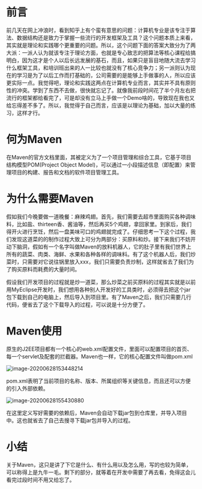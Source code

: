 # 前言

​		前几天在网上冲浪时，看到知乎上有个蛮有意思的问题：计算机专业是该专注于算法、数据结构还是致力于掌握一些流行的开发框架及工具？这个问题本质上来看，其实就是理论和实践哪个更重要的问题。所以，这个问题下面的答案大致分为了两大派：一派人认为就该专注于理论方面，也就是专心致志的把算法等核心课程给搞明白，因为这才是个人以后长远发展的基石，而且，如果只是盲目地随大流去学习什么框架工具，和培训班出来的人一比较也就没有了核心竞争力；另一派则认为现在的学习是为了以后工作而打基础的，公司需要的是能够上手做事的人，所以应该更实际一点。我觉得吧，理论和实践这两点在计算机专业而言，其实并不具有原则性的冲突。学到了东西不去做，很快就忘记了。就像我前段时间花了半个月左右把流行的框架都给看完了，可是却没有立马上手做一个Demo啥的，导致现在我也又给忘得差不多了。所以，我觉得于自己而言，应该是以理论为基础，加以大量的练习，这样才行。

# 何为Maven

​		在Maven的官方文档里面，其被定义为了一个项目管理和综合工具，它基于项目结构模型POM(Project Object Model)，可以通过一小段描述信息（即配置）来管理项目的构建、报告和文档的软件项目管理工具。

# 为什么需要Maven

​		假如我们今晚要做一道晚餐：麻辣鸡翅。首先，我们需要去超市里面购买各种调味料，比如盐、thirteen香、酱油等，然后再买5个鸡翅，拿回家里。到家后，我们得开火进行烹饪，然后一盘美味可口的鸡翅就完成了。仔细思考一下这个过程，我们发现这道菜的的制作过程大致上可分为两部分：买原料和炒。接下来我们不妨开动下脑洞，假如有一个名字叫做Maven的放料机器人，它的肚子里有我们世界上所有的蔬菜、肉类、海鲜、水果和各种各样的调味料。有了这个机器人后，我们炒菜时，只需要对它说往锅里放入xxx，我们只需要负责炒制，这样就省去了我们为了购买原料而耗费的大量时间。

​		假设我们开发项目的过程就是炒一道菜，那么炒菜之前买原料的过程其实就是以前用MyEclipse开发时，我们想用各种别人开发好的工具类时，必须得去把这个jar包下载到自己的电脑上，然后导入到项目里。有了Maven之后，我们只需要几行代码，便省去了这个下载导入的过程，可以说是十分方便了。

# Maven使用

​		原生的J2EE项目都有一个核心的web.xml配置文件，里面可以配置项目的首页、每一个servlet及配套的拦截器。Maven也一样，它的核心配置文件叫做pom.xml

![image-20200628153448214](C:\Users\mylov\Desktop\笔记相关\pom.png)

​		pom.xml表明了当前项目的名称、版本、所属组织等关键信息，而且还可以方便的引入外部依赖。

![image-20200628155430880](C:\Users\mylov\Desktop\笔记相关\依赖.png)

​		在这里定义写好需要的依赖后，Maven会自动下载jar包到仓库里，并导入项目中。这也就省去了自己去搜寻下载jar包并导入的过程。

# 小结

​		关于Maven，这只是讲了下它是什么、有什么用以及怎么用，写的也较为简单，可以称得上是九牛一毛。剩下的部分，就等着在开发中需要了再去看，免得这会儿看完过段时间不用又给忘了。